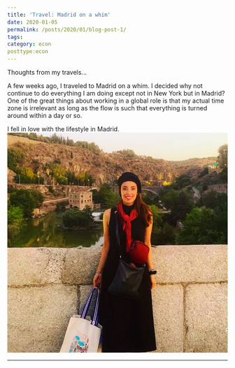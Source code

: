 ```yaml
---
title: 'Travel: Madrid on a whim'
date: 2020-01-05
permalink: /posts/2020/01/blog-post-1/
tags:
category: econ
posttype:econ
---
```


Thoughts from my travels...

A few weeks ago, I traveled to Madrid on a whim. I decided why not continue to do everything I am doing except not in New York but in Madrid? One of the great things about working in a global role is that my actual time zone is irrelevant as long as the flow is such that everything is turned around within a day or so.

I fell in love with the lifestyle in Madrid. 
![](/images/Madrid.JPG)


------